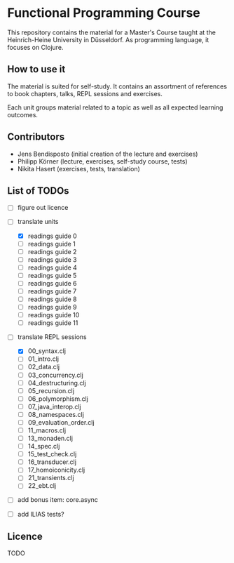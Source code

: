 # Functional Programming Course

This repository contains the material for a Master's Course taught at the Heinrich-Heine University in Düsseldorf.
As programming language, it focuses on Clojure.


## How to use it

The material is suited for self-study.
It contains an assortment of references to book chapters, talks, REPL sessions and exercises.

Each unit groups material related to a topic as well as all expected learning outcomes.


## Contributors

- Jens Bendisposto (initial creation of the lecture and exercises)
- Philipp Körner (lecture, exercises, self-study course, tests)
- Nikita Hasert (exercises, tests, translation)


## List of TODOs

- [ ] figure out licence
- [ ] translate units
  - [x] readings guide 0
  - [ ] readings guide 1
  - [ ] readings guide 2
  - [ ] readings guide 3
  - [ ] readings guide 4
  - [ ] readings guide 5
  - [ ] readings guide 6
  - [ ] readings guide 7
  - [ ] readings guide 8
  - [ ] readings guide 9
  - [ ] readings guide 10
  - [ ] readings guide 11
- [ ] translate REPL sessions
  - [x] 00_syntax.clj
  - [ ] 01_intro.clj
  - [ ] 02_data.clj
  - [ ] 03_concurrency.clj
  - [ ] 04_destructuring.clj
  - [ ] 05_recursion.clj
  - [ ] 06_polymorphism.clj
  - [ ] 07_java_interop.clj
  - [ ] 08_namespaces.clj
  - [ ] 09_evaluation_order.clj
  - [ ] 11_macros.clj
  - [ ] 13_monaden.clj
  - [ ] 14_spec.clj
  - [ ] 15_test_check.clj
  - [ ] 16_transducer.clj
  - [ ] 17_homoiconicity.clj
  - [ ] 21_transients.clj
  - [ ] 22_ebt.clj
- [ ] add bonus item: core.async
- [ ] add ILIAS tests?


## Licence

TODO
